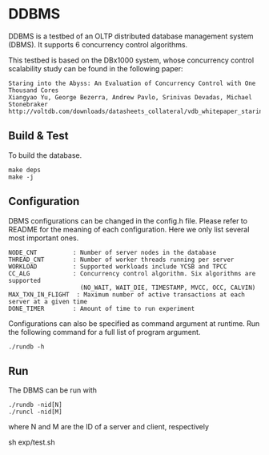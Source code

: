 DDBMS
=======

DDBMS is a testbed of an OLTP distributed database management system (DBMS). It supports 6 concurrency control algorithms.

This testbed is based on the DBx1000 system, whose concurrency control scalability study can be found in the following paper:

    Staring into the Abyss: An Evaluation of Concurrency Control with One Thousand Cores
    Xiangyao Yu, George Bezerra, Andrew Pavlo, Srinivas Devadas, Michael Stonebraker
    http://voltdb.com/downloads/datasheets_collateral/vdb_whitepaper_staring_into_the_abyss.pdf

Build & Test
------------

To build the database.

    make deps
    make -j

Configuration
-------------

DBMS configurations can be changed in the config.h file. Please refer to README for the meaning of each configuration. Here we only list several most important ones.

    NODE_CNT          : Number of server nodes in the database
    THREAD_CNT        : Number of worker threads running per server
    WORKLOAD          : Supported workloads include YCSB and TPCC
    CC_ALG            : Concurrency control algorithm. Six algorithms are supported
                        (NO_WAIT, WAIT_DIE, TIMESTAMP, MVCC, OCC, CALVIN)
    MAX_TXN_IN_FLIGHT  : Maximum number of active transactions at each server at a given time
    DONE_TIMER        : Amount of time to run experiment

Configurations can also be specified as command argument at runtime. Run the following command for a full list of program argument.

    ./rundb -h

Run
---

The DBMS can be run with

    ./rundb -nid[N]
    ./runcl -nid[M]

where N and M are the ID of a server and client, respectively

sh exp/test.sh 
